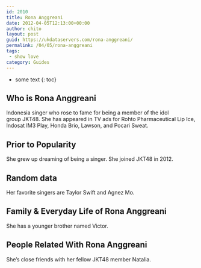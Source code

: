 ```yaml
---
id: 2010
title: Rona Anggreani
date: 2012-04-05T12:13:00+00:00
author: chito
layout: post
guid: https://ukdataservers.com/rona-anggreani/
permalink: /04/05/rona-anggreani
tags:
 - show love
category: Guides
---
```


* some text
{: toc}
          
          
## Who is  Rona Anggreani
                  
                  
                  
Indonesia singer who rose to fame for being a member of the idol group JKT48. She has appeared in TV ads for Rohto Pharmaceutical Lip Ice, Indosat IM3 Play, Honda Brio, Lawson, and Pocari Sweat.
                  
                
                
                
## Prior to Popularity 
                  
                  
                  
She grew up dreaming of being a singer. She joined JKT48 in 2012.
                  
                
                
                
## Random data 
                  
                  
                  
Her favorite singers are Taylor Swift and Agnez Mo.
                  
                
                
                
## Family & Everyday Life of Rona Anggreani
                  
                  
                  
She has a younger brother named Victor.
                  
                
                
                
## People Related With  Rona Anggreani
                  
                  
                  
She&#8217;s close friends with her fellow JKT48 member Natalia.
                  
                
              
            
          
          
          
    
    
  

